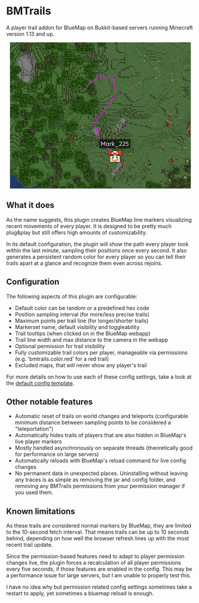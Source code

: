 # BMTrails
A player trail addon for BlueMap on Bukkit-based servers running Minecraft version 1.13 and up.
<p align="center">
<img src="./assets/bmtrails.png">
</p>

## What it does
As the name suggests, this plugin creates BlueMap line markers visualizing recent movements of every player. It is designed to be pretty much plug&play but still offers high amounts of customizability.
  
In its default configuration, the plugin will show the path every player took within the last minute, sampling their positions once every second. It also generates a persistent random color for every player so you can tell their trails apart at a glance and recognize them even across rejoins.

## Configuration
The following aspects of this plugin are configurable:
- Default color can be random or a predefined hex code
- Position sampling interval (for more/less precise trails)
- Maximum points per trail line (for longer/shorter trails)
- Markerset name, default visibility and toggleability
- Trail tooltips (when clicked on in the BlueMap webapp)
- Trail line width and max distance to the camera in the webapp
- Optional permission for trail visibility
- Fully customizable trail colors per player, manageable via permissions (e.g. 'bmtrails.color.red' for a red trail)
- Excluded maps, that will never show any player's trail

For more details on how to use each of these config settings, take a look at the [default config template](./src/main/resources/config.yml).

## Other notable features
- Automatic reset of trails on world changes and teleports (configurable minimum distance between sampling points to be considered a "teleportation")
- Automatically hides trails of players that are also hidden in BlueMap's live player markers
- Mostly handled asynchronously on separate threads (theoretically good for performance on large servers)
- Automatically reloads with BlueMap's reload command for live config changes
- No permanent data in unexpected places. Uninstalling without leaving any traces is as simple as removing the jar and config folder, and removing any BMTrails permissions from your permission manager if you used them.

## Known limitations
As these trails are considered normal markers by BlueMap, they are limited to the 10-second fetch interval. That means trails can be up to 10 seconds behind, depending on how well the browser refresh lines up with the most recent trail update.
  
Since the permission-based features need to adapt to player permission changes live, the plugin forces a recalculation of all player permissions every five seconds, if those features are enabled in the config. This may be a performance issue for large servers, but I am unable to properly test this.
  
I have no idea why but permission related config settings sometimes take a restart to apply, yet sometimes a bluemap reload is enough.
